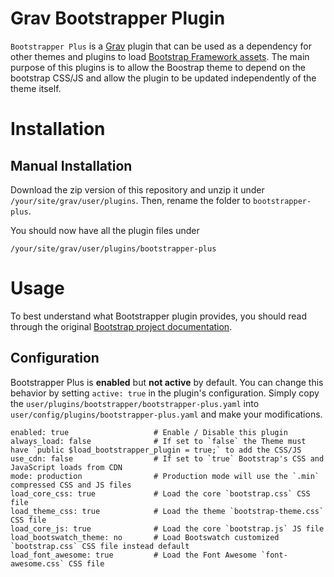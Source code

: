# Grav Bootstrapper Plugin


`Bootstrapper Plus` is a [Grav](http://github.com/getgrav/grav) plugin that can be used as a dependency for other themes and plugins to load [Bootstrap Framework assets](http://getbootstrap.com/).  The main purpose of this plugins is to allow the Boostrap theme to depend on the bootstrap CSS/JS and allow the plugin to be updated independently of the theme itself.

# Installation

## Manual Installation

Download the zip version of this repository and unzip it under `/your/site/grav/user/plugins`. Then, rename the folder to `bootstrapper-plus`.

You should now have all the plugin files under

	/your/site/grav/user/plugins/bootstrapper-plus

# Usage

To best understand what Bootstrapper plugin provides, you should read through the original [Bootstrap project documentation](http://getbootstrap.com/).

## Configuration

Bootstrapper Plus is **enabled** but **not active** by default.  You can change this behavior by setting `active: true` in the plugin's configuration.  Simply copy the `user/plugins/bootstrapper/bootstrapper-plus.yaml` into `user/config/plugins/bootstrapper-plus.yaml` and make your modifications.

```
enabled: true                   # Enable / Disable this plugin
always_load: false              # If set to `false` the Theme must have `public $load_bootstrapper_plugin = true;` to add the CSS/JS
use_cdn: false                  # If set to `true` Bootstrap's CSS and JavaScript loads from CDN
mode: production                # Production mode will use the `.min` compressed CSS and JS files
load_core_css: true             # Load the core `bootstrap.css` CSS file
load_theme_css: true            # Load the theme `bootstrap-theme.css` CSS file
load_core_js: true              # Load the core `bootstrap.js` JS file
load_bootswatch_theme: no       # Load Bootswatch customized `bootstrap.css` CSS file instead default
load_font_awesome: true         # Load the Font Awesome `font-awesome.css` CSS file
```
